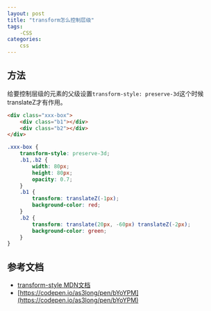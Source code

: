 ```yaml
---
layout: post
title: "transform怎么控制层级"
tags:
    -CSS
categories:
    css
---
```


## 方法
给要控制层级的元素的父级设置`transform-style: preserve-3d`这个时候translateZ才有作用。
```html
<div class="xxx-box">
    <div class="b1"></div>
    <div class="b2"></div>
</div>
```
```scss
.xxx-box {
    transform-style: preserve-3d;
    .b1,.b2 {
        width: 80px;
        height: 80px;
        opacity: 0.7;
    }
    .b1 {
        transform: translateZ(-1px);
        background-color: red;
    }
    .b2 {
        transform: translate(20px, -60px) translateZ(-2px);
        background-color: green;
    }
}
```

## 参考文档
- [transform-style MDN文档](https://developer.mozilla.org/zh-CN/docs/Web/CSS/transform-style)
- [https://codepen.io/as3long/pen/bYoYPM](https://codepen.io/as3long/pen/bYoYPM)